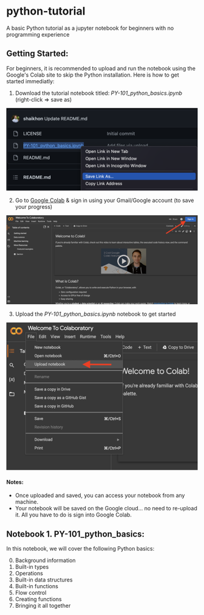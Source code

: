 # python-tutorial
A basic Python tutorial as a jupyter notebook for beginners with no programming experience

## Getting Started:
For beginners, it is recommended to upload and run the notebook using the Google's Colab site to skip the Python installation. Here is how to get started immediatly:

  1. Download the tutorial notebook titled: *PY-101_python_basics.ipynb* (right-click => save as) 
  <img src="images/download_notebook.png" alt="drawing" width="600"/>
  
  2. Go to [Google Colab](https://colab.research.google.com/) & sign in using your Gmail/Google account (to save your progress)
  <img src="images/colab_login.png" alt="drawing" width="600"/>
  
  3. Upload the *PY-101_python_basics.ipynb* notebook to get started
  <img src="images/upload_notebook.png" alt="drawing" width="600"/>
  
#### Notes:
  * Once uploaded and saved, you can access your notebook from any machine. 
  * Your notebook will be saved on the Google cloud... no need to re-upload it. All you have to do is sign into Google Colab.



## Notebook 1. PY-101_python_basics:
In this notebook, we will cover the following Python basics:

  0. Background information
  1. Built-in types
  2. Operations
  3. Built-in data structures
  4. Built-in functions
  5. Flow control
  6. Creating functions
  7. Bringing it all together
